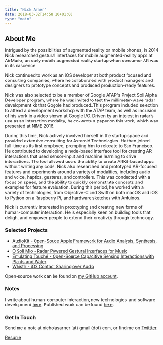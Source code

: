 ```yaml
---
title: "Nick Arner"
date: 2018-03-02T14:58:10+01:00
type: "main"
---
```

## About Me

Intrigued by the possibilities of augmented reality on mobile phones, in 2014 Nick researched gestural interfaces for mobile augmented-reality apps at AirMarkr, an early mobile augmented reality startup when consumer AR was in its nascence.

Nick continued to work as an iOS developer at both product focused and consulting companies, where he collaborated with product
managers and designers to prototype concepts and produced production-ready features.

Nick was also selected to be a member of Google ATAP's Project Soli Alpha Developer program, where he was invited to test the
millimeter-wave radar development kit that Gogole had produced..This program included selection to attend a development workshop
with the ATAP team, as well as inclusion of his work in a video shown at Google I/O. Driven by an interest in radar’s use as an
interaction modality, he co-wrote a paper on this work, which was presented at NIME 2016.

During this time, Nick actively involved himself in the startup space and provided extensive consulting for Asteroid
Technologies. He then joined full-time as its first employee, prompting him to relocate to San Francisco. He contributed to
developing a node-based interface tool for creating AR interactions that used sensor-input and machine learning to drive
interactions. The tool allowed users the ability to create ARKit-based apps without writing any code. Nick also researched and
prototyped AR-focused features and experiments around a variety of modalities, including audio and voice, haptics, gestures, and
controllers. This was conducted with a focus on speed, and the ability to quickly demonstrate concepts and examples for feature
evaluation. During this period, he worked with a variety of technologies, from Objective-C and Swift on both macOS and iOS to
Python on a Raspberry Pi, and hardware sketches with Arduinos.

Nick is currently interested in prototyping and creating new forms of human-computer interaction. He is especially keen on
building tools that delight and empower people to extend their creativity through technology.



### Selected Projects

* [AudioKit - Open-Souce Apple Framework for Audio Analysis, Synthesis, and Processing](/projects_and_work/audiokit/)
* [O Soli Mio - Radar Powered Gestural Interfaces for Music](/projects_and_work/o_soli_mio/)
* [Emulating Touché - Open-Source Capacitive Sensing Interactions with Plants and Water](/projects_and_work/emulating_touché/)
* [Whistlr - iOS Contact Sharing over Audio](/projects_and_work/whistlr/)

Open-source work can be found on [my GitHub account](https://github.com/narner).


### Notes

I write about human-computer interaction, new technologies, and software development [here](/notes/).
Published work can be found [here](/publications/publications/).


<!-- ### What I'm Up To Now

I'm currently freelancing as an iOS/macOS developer and hardware prototyper. I enjoy working with early and mid-stage startups,
founders prototyping MVP's, and consulting for larger corporations on R&D projects. Please email me if you'd like to work
together. -->




### Get In Touch

Send me a note at nicholasarner (at) gmail (dot) com, or find me on [Twittter](https://twitter.com/nickarner).

[Resume](/NFA-Resume.pdf/)
